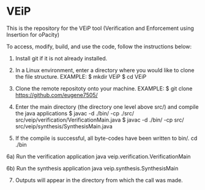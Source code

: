 # VEiP
This is the repository for the VEiP tool (Verification and Enforcement using Insertion for oPacity)

To access, modify, build, and use the code, follow the instructions below:

1) Install git if it is not already installed. 

2) In a Linux environment, enter a directory where you would like to clone the file structure. EXAMPLE: 
$ mkdir VEiP 
$ cd VEiP

3) Clone the remote repositoty onto your machine. EXAMPLE: 
$ git clone https://github.com/eugene7505/

4) Enter the main directory (the directory one level above src/) and compile the java applications
$ javac -d ./bin/ -cp ./src/ src/veip/verification/VerificationMain.java 
$ javac -d ./bin/ -cp src/ src/veip/synthesis/SynthesisMain.java 

5) If the compile is successful, all byte-codes have been written to bin/.
cd ./bin

6a) Run the verification application 
java veip.verification.VerificationMain <fsmFile>

6b) Run the synthesis application 
java veip.synthesis.SynthesisMain <fsmFile> <IAFile>

7) Outputs will appear in the directory from which the call was made.





